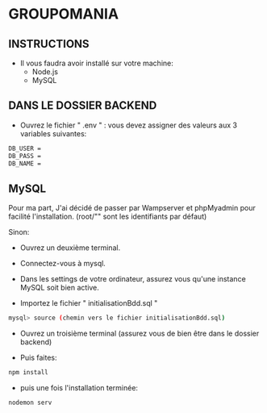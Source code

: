 # GROUPOMANIA

## INSTRUCTIONS 

* Il vous faudra avoir installé sur votre machine:
    * Node.js
    * MySQL

## DANS LE DOSSIER BACKEND

- Ouvrez le fichier " .env " : vous devez assigner des valeurs aux 3 variables suivantes:

```bash
DB_USER = 
DB_PASS =
DB_NAME = 
```

## MySQL

Pour ma part, J'ai décidé de passer par Wampserver et phpMyadmin pour facilité l'installation. (root/"" sont les identifiants par défaut)

Sinon:

- Ouvrez un deuxième terminal.

- Connectez-vous à mysql.

- Dans les settings de votre ordinateur, assurez vous qu'une instance MySQL soit bien active.

- Importez le fichier " initialisationBdd.sql "

```bash
mysql> source (chemin vers le fichier initialisationBdd.sql)
```


- Ouvrez un troisième terminal (assurez vous de bien être dans le dossier backend)

- Puis faites:

```bash
npm install
```
- puis une fois l'installation terminée:

```bash
nodemon serv
```
